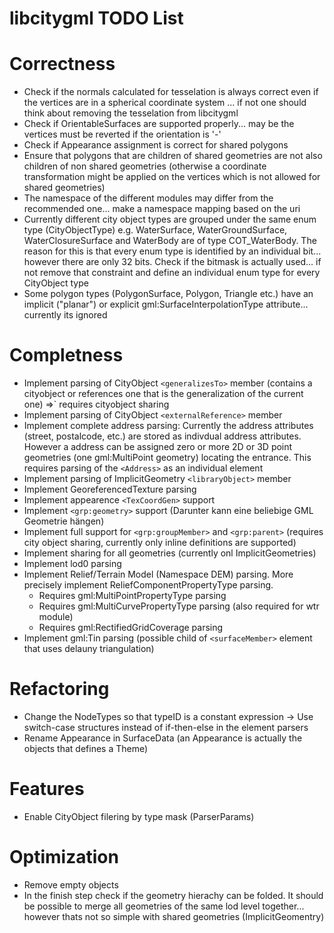 # libcitygml TODO List

# Correctness
* Check if the normals calculated for tesselation is always correct even if the vertices are in a spherical coordinate system
  ... if not one should think about removing the tesselation from libcitygml 
* Check if OrientableSurfaces are supported properly... may be the vertices must be reverted if the orientation is '-'
* Check if Appearance assignment is correct for shared polygons
* Ensure that polygons that are children of shared geometries are not also children of non shared geometries (otherwise a coordinate transformation might be applied on the vertices which is not allowed for shared geometries)
* The namespace of the different modules may differ from the recommended one... make a namespace mapping based on the uri
* Currently different city object types are grouped under the same enum type (CityObjectType) e.g. WaterSurface, WaterGroundSurface, WaterClosureSurface and WaterBody are of type COT_WaterBody. The reason for this is that every enum type is identified by an individual bit... however there are only 32 bits. Check if the bitmask is actually used... if not remove that constraint and define an individual enum type for every CityObject type
* Some polygon types (PolygonSurface, Polygon, Triangle etc.) have an implicit ("planar") or explicit gml:SurfaceInterpolationType attribute... currently its ignored

# Completness
* Implement parsing of CityObject `<generalizesTo>` member (contains a cityobject or references one that is the generalization of the current one) =>` requires cityobject sharing
* Implement parsing of CityObject `<externalReference>` member
* Implement complete address parsing: Currently the address attributes (street, postalcode, etc.) are stored as indivdual address attributes. However a address can be assigned zero or more 2D or 3D point geometries (one gml:MultiPoint geometry) locating the entrance. This requires parsing of the `<Address>` as an individual element
* Implement parsing of ImplicitGeometry `<libraryObject>` member
* Implement GeoreferencedTexture parsing
* Implement appearence `<TexCoordGen>` support
* Implement `<grp:geometry>` support (Darunter kann eine beliebige GML Geometrie hängen)
* Implement full support for `<grp:groupMember>` and `<grp:parent>` (requires city object sharing, currently only inline definitions are supported)
* Implement sharing for all geometries (currently onl ImplicitGeometries)
* Implement lod0 parsing
* Implement Relief/Terrain Model (Namespace DEM) parsing. More precisely implement ReliefComponentPropertyType parsing.
	* Requires gml:MultiPointPropertyType parsing
	* Requires gml:MultiCurvePropertyType parsing (also required for wtr module)
	* Requires gml:RectifiedGridCoverage parsing
* Implement gml:Tin parsing (possible child of `<surfaceMember>` element that uses delauny triangulation)

# Refactoring
* Change the NodeTypes so that typeID is a constant expression -> Use switch-case structures instead of if-then-else in the element parsers
* Rename Appearance in SurfaceData (an Appearance is actually the objects that defines a Theme)

# Features
* Enable CityObject filering by type mask (ParserParams)


# Optimization
* Remove empty objects
* In the finish step check if the geometry hierachy can be folded. It should be possible to merge all geometries of the same lod level together... however thats not so simple with shared geometries (ImplicitGeomentry) 
